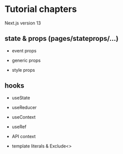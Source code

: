 # Tutorial chapters

Next.js version 13

## state & props (pages/stateprops/...)

- event props

- generic props

- style props

## hooks

- useState

- useReducer

- useContext

- useRef

- API context

- template literals & Exclude<>